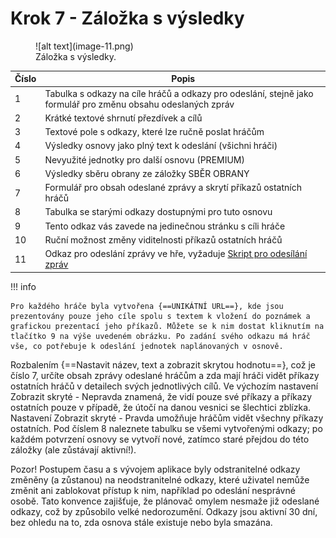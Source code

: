 # Krok 7 - Záložka s výsledky

<figure markdown="span">
  ![alt text](image-11.png)
  <figcaption>Záložka s výsledky.</figcaption>
</figure>

| Číslo | Popis                                                                                                        |
| ----- | ------------------------------------------------------------------------------------------------------------ |
| 1     | Tabulka s odkazy na cíle hráčů a odkazy pro odeslání, stejně jako formulář pro změnu obsahu odeslaných zpráv |
| 2     | Krátké textové shrnutí přezdívek a cílů                                                                      |
| 3     | Textové pole s odkazy, které lze ručně poslat hráčům                                                         |
| 4     | Výsledky osnovy jako plný text k odeslání (všichni hráči)                                                    |
| 5     | Nevyužité jednotky pro další osnovu (PREMIUM)                                                                |
| 6     | Výsledky sběru obrany ze záložky SBĚR OBRANY                                                                 |
| 7     | Formulář pro obsah odeslané zprávy a skrytí příkazů ostatních hráčů                                          |
| 8     | Tabulka se starými odkazy dostupnými pro tuto osnovu                                                         |
| 9     | Tento odkaz vás zavede na jedinečnou stránku s cíli hráče                                                    |
| 10    | Ruční možnost změny viditelnosti příkazů ostatních hráčů                                                     |
| 11    | Odkaz pro odeslání zprávy ve hře, vyžaduje [Skript pro odesílání zpráv](./../scripts/sending_messages.md)    |


!!! info

    Pro každého hráče byla vytvořena {==UNIKÁTNÍ URL==}, kde jsou prezentovány pouze jeho cíle spolu s textem k vložení do poznámek a grafickou prezentací jeho příkazů. Můžete se k nim dostat kliknutím na tlačítko 9 na výše uvedeném obrázku. Po zadání svého odkazu má hráč vše, co potřebuje k odeslání jednotek naplánovaných v osnově.


Rozbalením {==Nastavit název, text a zobrazit skrytou hodnotu==}, což je číslo 7, určíte obsah zprávy odeslané hráčům a zda mají hráči vidět příkazy ostatních hráčů v detailech svých jednotlivých cílů. Ve výchozím nastavení Zobrazit skryté - Nepravda znamená, že vidí pouze své příkazy a příkazy ostatních pouze v případě, že útočí na danou vesnici se šlechtici zblízka. Nastavení Zobrazit skryté - Pravda umožňuje hráčům vidět všechny příkazy ostatních. Pod číslem 8 naleznete tabulku se všemi vytvořenými odkazy; po každém potvrzení osnovy se vytvoří nové, zatímco staré přejdou do této záložky (ale zůstávají aktivní!).

Pozor! Postupem času a s vývojem aplikace byly odstranitelné odkazy změněny (a zůstanou) na neodstranitelné odkazy, které uživatel nemůže změnit ani zablokovat přístup k nim, například po odeslání nesprávné osobě. Tato konvence zajišťuje, že plánovač omylem nesmaže již odeslané odkazy, což by způsobilo velké nedorozumění. Odkazy jsou aktivní 30 dní, bez ohledu na to, zda osnova stále existuje nebo byla smazána.
